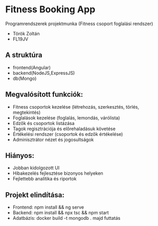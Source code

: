 # Fitness Booking App
Programrendszerek projektmunka (Fitness csoport foglalási rendszer)

* Török Zoltán
* FL19JV

## A struktúra
* frontend(Angular)
* backend(NodeJS,ExpressJS)
* db(Mongo)

## Megvalósított funkciók:
* Fitness csoportok kezelése (létrehozás, szerkesztés, törlés, megtekintés)
* Foglalások kezelése (foglalás, lemondás, várólista)
* Edzők és csoportok listázása
* Tagok regisztrációja és előrehaladásuk követése
* Értékelési rendszer (csoportok és edzők értékelése)
* Adminisztrátor nézet és jogosultságok

## Hiányos:
* Jobban kidolgozott UI
* Hibakezelés fejlesztése bizonyos helyeken
* Fejlettebb analitika és riportok

## Projekt elindítása:
* Frontend: npm install && ng serve
* Backend: npm install && npx tsc && npm start
* Adatbázis: docker build -t mongodb . majd futtatás
